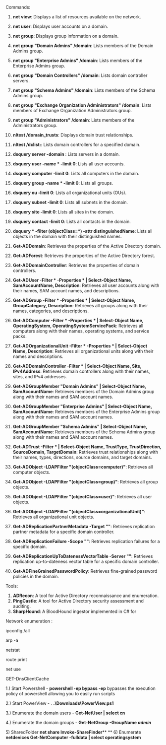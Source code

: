 Commands:

1. **net view**: Displays a list of resources available on the network.
2. **net user**: Displays user accounts on a domain.
3. **net group**: Displays group information on a domain.
4. **net group "Domain Admins" /domain**: Lists members of the Domain Admins group.
5. **net group "Enterprise Admins" /domain**: Lists members of the Enterprise Admins group.
6. **net group "Domain Controllers" /domain**: Lists domain controller servers.
7. **net group "Schema Admins" /domain**: Lists members of the Schema Admins group.
8. **net group "Exchange Organization Administrators" /domain**: Lists members of Exchange Organization Administrators group.
9. **net group "Administrators" /domain**: Lists members of the Administrators group.


1. **nltest /domain_trusts**: Displays domain trust relationships.
2. **nltest /dclist:<domain>**: Lists domain controllers for a specified domain.


1. **dsquery server -domain <domain>**: Lists servers in a domain.
2. **dsquery user -name * -limit 0**: Lists all user accounts.
3. **dsquery computer -limit 0**: Lists all computers in the domain.
4. **dsquery group -name * -limit 0**: Lists all groups.
5. **dsquery ou -limit 0**: Lists all organizational units (OUs).
6. **dsquery subnet -limit 0**: Lists all subnets in the domain.
7. **dsquery site -limit 0**: Lists all sites in the domain.
8. **dsquery contact -limit 0**: Lists all contacts in the domain.
9. **dsquery * -filter (objectClass=*) -attr distinguishedName**: Lists all objects in the domain with their distinguished names.










1. **Get-ADDomain**: Retrieves the properties of the Active Directory domain.
2. **Get-ADForest**: Retrieves the properties of the Active Directory forest.
3. **Get-ADDomainController**: Retrieves the properties of domain controllers.
4. **Get-ADUser -Filter * -Properties * | Select-Object Name, SamAccountName, Description**: Retrieves all user accounts along with their names, SAM account names, and descriptions.
5. **Get-ADGroup -Filter * -Properties * | Select-Object Name, GroupCategory, Description**: Retrieves all groups along with their names, categories, and descriptions.
6. **Get-ADComputer -Filter * -Properties * | Select-Object Name, OperatingSystem, OperatingSystemServicePack**: Retrieves all computers along with their names, operating systems, and service packs.
7. **Get-ADOrganizationalUnit -Filter * -Properties * | Select-Object Name, Description**: Retrieves all organizational units along with their names and descriptions.
8. **Get-ADDomainController -Filter * | Select-Object Name, Site, IPv4Address**: Retrieves domain controllers along with their names, sites, and IPv4 addresses.
9. **Get-ADGroupMember "Domain Admins" | Select-Object Name, SamAccountName**: Retrieves members of the Domain Admins group along with their names and SAM account names.
10. **Get-ADGroupMember "Enterprise Admins" | Select-Object Name, SamAccountName**: Retrieves members of the Enterprise Admins group along with their names and SAM account names.
11. **Get-ADGroupMember "Schema Admins" | Select-Object Name, SamAccountName**: Retrieves members of the Schema Admins group along with their names and SAM account names.



13. **Get-ADTrust -Filter * | Select-Object Name, TrustType, TrustDirection, SourceDomain, TargetDomain**: Retrieves trust relationships along with their names, types, directions, source domains, and target domains.


1. **Get-ADObject -LDAPFilter "(objectClass=computer)"**: Retrieves all computer objects.
2. **Get-ADObject -LDAPFilter "(objectClass=group)"**: Retrieves all group objects.
3. **Get-ADObject -LDAPFilter "(objectClass=user)"**: Retrieves all user objects.
4. **Get-ADObject -LDAPFilter "(objectClass=organizationalUnit)"**: Retrieves all organizational unit objects.
5. **Get-ADReplicationPartnerMetadata -Target "<DomainController>"**: Retrieves replication partner metadata for a specific domain controller.
6. **Get-ADReplicationFailure -Scope "<Domain>"**: Retrieves replication failures for a specific domain.
7. **Get-ADReplicationUpToDatenessVectorTable -Server "<DomainController>"**: Retrieves replication up-to-dateness vector table for a specific domain controller.
8. **Get-ADFineGrainedPasswordPolicy**: Retrieves fine-grained password policies in the domain.

Tools:

1. **ADRecon**: A tool for Active Directory reconnaissance and enumeration.
2. **PingCastle**: A tool for Active Directory security assessment and auditing.
3. **SharpHound**: A BloodHound ingestor implemented in C# for



Network enumeration : 

ipconfig /all 

arp -a 

netstat 

route print 

net use 

GET-DnsClientCache


1. Start Powershell - **powershell -ep bypass -ep** bypasses the execution policy of powershell allowing you to easily run scripts 

2. Start PowerView - . **.\Downloads\PowerView.ps1**

3. Enumerate the domain users - **Get-NetUser | select cn**

4. Enumerate the domain groups - **Get-NetGroup -GroupName *admin*** 

5 SharedFolder **net share Invoke-ShareFinder****
**
6 Enumerate **netdevices Get-NetComputer -fulldata | select operatingsystem**